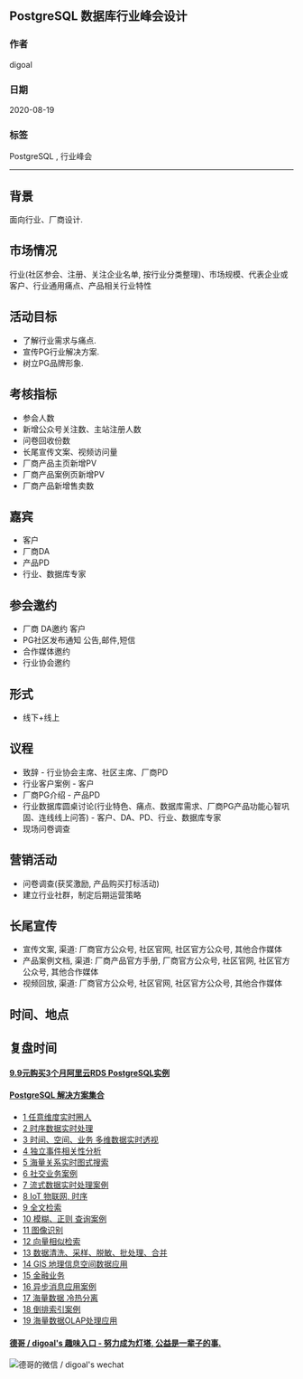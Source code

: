 ## PostgreSQL 数据库行业峰会设计    
    
### 作者    
digoal    
    
### 日期    
2020-08-19    
    
### 标签    
PostgreSQL , 行业峰会     
    
----    
    
## 背景    
面向行业、厂商设计.     
    
## 市场情况    
行业(社区参会、注册、关注企业名单, 按行业分类整理)、市场规模、代表企业或客户、行业通用痛点、产品相关行业特性    
    
## 活动目标    
- 了解行业需求与痛点.    
- 宣传PG行业解决方案.    
- 树立PG品牌形象.    
    
## 考核指标    
- 参会人数    
- 新增公众号关注数、主站注册人数    
- 问卷回收份数    
- 长尾宣传文案、视频访问量    
- 厂商产品主页新增PV    
- 厂商产品案例页新增PV    
- 厂商产品新增售卖数    
    
## 嘉宾    
- 客户     
- 厂商DA     
- 产品PD     
- 行业、数据库专家     
    
## 参会邀约    
- 厂商 DA邀约 客户    
- PG社区发布通知 公告,邮件,短信    
- 合作媒体邀约    
- 行业协会邀约    
    
## 形式    
- 线下+线上    
    
## 议程    
- 致辞 - 行业协会主席、社区主席、厂商PD     
- 行业客户案例 - 客户     
- 厂商PG介绍 - 产品PD     
- 行业数据库圆桌讨论(行业特色、痛点、数据库需求、厂商PG产品功能心智巩固、连线线上问答) - 客户、DA、PD、行业、数据库专家    
- 现场问卷调查     
    
## 营销活动    
- 问卷调查(获奖激励, 产品购买打标活动)    
- 建立行业社群，制定后期运营策略   
    
## 长尾宣传    
- 宣传文案, 渠道: 厂商官方公众号, 社区官网, 社区官方公众号, 其他合作媒体     
- 产品案例文档, 渠道: 厂商产品官方手册, 厂商官方公众号, 社区官网, 社区官方公众号, 其他合作媒体    
- 视频回放, 渠道: 厂商官方公众号, 社区官网, 社区官方公众号, 其他合作媒体    
    
## 时间、地点    
    
## 复盘时间    
       
  
#### [9.9元购买3个月阿里云RDS PostgreSQL实例](https://www.aliyun.com/database/postgresqlactivity "57258f76c37864c6e6d23383d05714ea")
  
  
#### [PostgreSQL 解决方案集合](https://yq.aliyun.com/topic/118 "40cff096e9ed7122c512b35d8561d9c8")
- [1 任意维度实时圈人](https://yq.aliyun.com/topic/118 "40cff096e9ed7122c512b35d8561d9c8")
- [2 时序数据实时处理](https://yq.aliyun.com/topic/118 "40cff096e9ed7122c512b35d8561d9c8")
- [3 时间、空间、业务 多维数据实时透视](https://yq.aliyun.com/topic/118 "40cff096e9ed7122c512b35d8561d9c8")
- [4 独立事件相关性分析](https://yq.aliyun.com/topic/118 "40cff096e9ed7122c512b35d8561d9c8")
- [5 海量关系实时图式搜索](https://yq.aliyun.com/topic/118 "40cff096e9ed7122c512b35d8561d9c8")
- [6 社交业务案例](https://yq.aliyun.com/topic/118 "40cff096e9ed7122c512b35d8561d9c8")
- [7 流式数据实时处理案例](https://yq.aliyun.com/topic/118 "40cff096e9ed7122c512b35d8561d9c8")
- [8 IoT 物联网, 时序](https://yq.aliyun.com/topic/118 "40cff096e9ed7122c512b35d8561d9c8")
- [9 全文检索](https://yq.aliyun.com/topic/118 "40cff096e9ed7122c512b35d8561d9c8")
- [10 模糊、正则 查询案例](https://yq.aliyun.com/topic/118 "40cff096e9ed7122c512b35d8561d9c8")
- [11 图像识别](https://yq.aliyun.com/topic/118 "40cff096e9ed7122c512b35d8561d9c8")
- [12 向量相似检索](https://yq.aliyun.com/topic/118 "40cff096e9ed7122c512b35d8561d9c8")
- [13 数据清洗、采样、脱敏、批处理、合并](https://yq.aliyun.com/topic/118 "40cff096e9ed7122c512b35d8561d9c8")
- [14 GIS 地理信息空间数据应用](https://yq.aliyun.com/topic/118 "40cff096e9ed7122c512b35d8561d9c8")
- [15 金融业务](https://yq.aliyun.com/topic/118 "40cff096e9ed7122c512b35d8561d9c8")
- [16 异步消息应用案例](https://yq.aliyun.com/topic/118 "40cff096e9ed7122c512b35d8561d9c8")
- [17 海量数据 冷热分离](https://yq.aliyun.com/topic/118 "40cff096e9ed7122c512b35d8561d9c8")
- [18 倒排索引案例](https://yq.aliyun.com/topic/118 "40cff096e9ed7122c512b35d8561d9c8")
- [19 海量数据OLAP处理应用](https://yq.aliyun.com/topic/118 "40cff096e9ed7122c512b35d8561d9c8")
  
  
#### [德哥 / digoal's 趣味入口 - 努力成为灯塔, 公益是一辈子的事.](https://github.com/digoal/blog/blob/master/README.md "22709685feb7cab07d30f30387f0a9ae")
  
  
![德哥的微信 / digoal's wechat](../pic/digoal_weixin.jpg "f7ad92eeba24523fd47a6e1a0e691b59")
  
